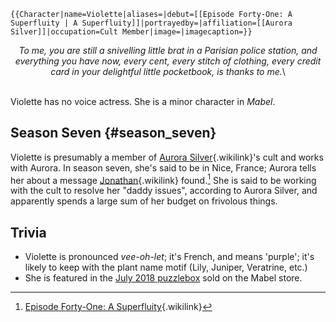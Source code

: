 ```{=mediawiki}
{{Character|name=Violette|aliases=|debut=[[Episode Forty-One: A Superfluity | A Superfluity]]|portrayedby=|affiliation=[[Aurora Silver]]|occupation=Cult Member|image=|imagecaption=}}
```
<center>

*To me, you are still a snivelling little brat in a Parisian police
station, and everything you have now, every cent, every stitch of
clothing, every credit card in your delightful little pocketbook, is
thanks to me.*\

</center>

\
Violette has no voice actress. She is a minor character in *Mabel*.

## Season Seven {#season_seven}

Violette is presumably a member of [Aurora
Silver](Aurora_Silver "Aurora Silver"){.wikilink}\'s cult and works with
Aurora. In season seven, she\'s said to be in Nice, France; Aurora tells
her about a message [Jonathan](Jonathan_Mills "Jonathan"){.wikilink}
found.[^1] She is said to be working with the cult to resolve her
\"daddy issues\", according to Aurora Silver, and apparently spends a
large sum of her budget on frivolous things.

## Trivia

- Violette is pronounced *vee-oh-let*; it\'s French, and means
  \'purple\'; it\'s likely to keep with the plant name motif (Lily,
  Juniper, Veratrine, etc.)
- She is featured in the [July 2018
  puzzlebox](https://mabelpodcast.com/store?tag=Violette) sold on the
  Mabel store.

[^1]: [Episode Forty-One: A
    Superfluity](Episode_Forty-One:_A_Superfluity "Episode Forty-One: A Superfluity"){.wikilink}
